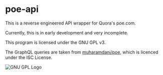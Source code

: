 # poe-api
This is a reverse engineered API wrapper for Quora's poe.com.

Currently, this is in early development and very incomplete.

This program is licensed under the GNU GPL v3.

The GraphQL queries are taken from [muharamdani/poe](https://github.com/muharamdani/poe), which is licenced under the ISC License. 

![GNU GPL Logo](https://www.gnu.org/graphics/gplv3-with-text-136x68.png)